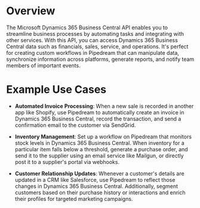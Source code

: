# Overview

The Microsoft Dynamics 365 Business Central API enables you to streamline business processes by automating tasks and integrating with other services. With this API, you can access Dynamics 365 Business Central data such as financials, sales, service, and operations. It's perfect for creating custom workflows in Pipedream that can manipulate data, synchronize information across platforms, generate reports, and notify team members of important events.

# Example Use Cases

- **Automated Invoice Processing**: When a new sale is recorded in another app like Shopify, use Pipedream to automatically create an invoice in Dynamics 365 Business Central, record the transaction, and send a confirmation email to the customer via SendGrid.

- **Inventory Management**: Set up a workflow on Pipedream that monitors stock levels in Dynamics 365 Business Central. When inventory for a particular item falls below a threshold, generate a purchase order, and send it to the supplier using an email service like Mailgun, or directly post it to a supplier's portal via webhooks.

- **Customer Relationship Updates**: Whenever a customer's details are updated in a CRM like Salesforce, use Pipedream to reflect those changes in Dynamics 365 Business Central. Additionally, segment customers based on their purchase history or interactions and enrich their profiles for targeted marketing campaigns.
